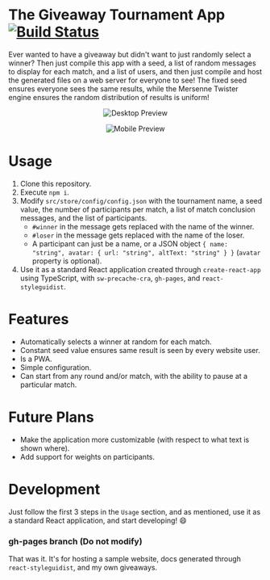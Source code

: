 # The Giveaway Tournament App [![Build Status](https://travis-ci.org/sabarnac/giveaway-webapp.svg)](https://travis-ci.org/sabarnac/giveaway-webapp)

Ever wanted to have a giveaway but didn't want to just randomly select a winner? Then just compile this app with a seed, a list of random messages to display for each match, and a list of users, and then just compile and host the generated files on a web server for everyone to see! The fixed seed ensures everyone sees the same results, while the Mersenne Twister engine ensures the random distribution of results is uniform!

<p align="center">
<img alt="Desktop Preview" src="https://i.imgur.com/kFENmiH.gif" />
</p>
<p align="center">
<img alt="Mobile Preview" src="https://i.imgur.com/w9A3ipY.gif" />
</p>

# Usage

1. Clone this repository.
2. Execute `npm i`.
3. Modify `src/store/config/config.json` with the tournament name, a seed value, the number of participants per match, a list of match conclusion messages, and the list of participants.
   - `#winner` in the message gets replaced with the name of the winner.
   - `#loser` in the message gets replaced with the name of the loser.
   - A participant can just be a name, or a JSON object `{ name: "string", avatar: { url: "string", altText: "string" } }` (`avatar` property is optional).
4. Use it as a standard React application created through `create-react-app` using TypeScript, with `sw-precache-cra`, `gh-pages`, and `react-styleguidist`.

# Features

- Automatically selects a winner at random for each match.
- Constant seed value ensures same result is seen by every website user.
- Is a PWA.
- Simple configuration.
- Can start from any round and/or match, with the ability to pause at a particular match.

# Future Plans

- Make the application more customizable (with respect to what text is shown where).
- Add support for weights on participants.

# Development

Just follow the first 3 steps in the `Usage` section, and as mentioned, use it as a standard React application, and start developing! 😄

### gh-pages branch (Do not modify)

That was it. It's for hosting a sample website, docs generated through `react-styleguidist`, and my own giveaways.
